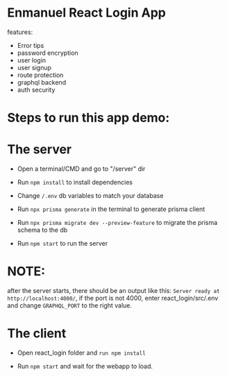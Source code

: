 # Enmanuel React Login App
features:

- Error tips
- password encryption
- user login
- user signup
- route protection
- graphql backend
- auth security


# Steps to run this app demo:


 # The server
* Open a terminal/CMD and go to "/server" dir

* Run `npm install` to install dependencies

* Change `/.env` db variables to match your database

* Run `npx prisma generate` in the terminal to generate prisma client

* Run `npx prisma migrate dev --preview-feature` to migrate the prisma schema to the db

* Run `npm start` to run the server

# NOTE:
after the server starts, there should be an output like this: `Server ready at http://localhost:4000/`, if the port is not 4000, enter react_login/src/.env and change `GRAPHQL_PORT` to the right value.

# The client

* Open react_login folder and `run npm install`

* Run `npm start` and wait for the webapp to load.
